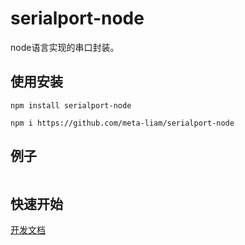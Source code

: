 # serialport-node

node语言实现的串口封装。

## 使用安装

```shell
npm install serialport-node

npm i https://github.com/meta-liam/serialport-node
```

## 例子

```ts

```

## 快速开始

[开发文档](./docs/development.md)
